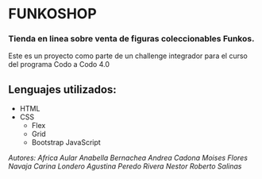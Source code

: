 # FUNKOSHOP
### Tienda en linea sobre venta de figuras coleccionables Funkos.
Este es un proyecto como parte de un challenge integrador para el curso del programa Codo a Codo 4.0
## Lenguajes utilizados:
- HTML
- CSS
  - Flex
  - Grid
  - Bootstrap
JavaScript


_Autores: Africa Aular
          Anabella Bernachea
          Andrea Cadona
          Moises Flores Navaja
          Carina Londero
          Agustina Peredo 
          Rivera Nestor
          Roberto Salinas_
